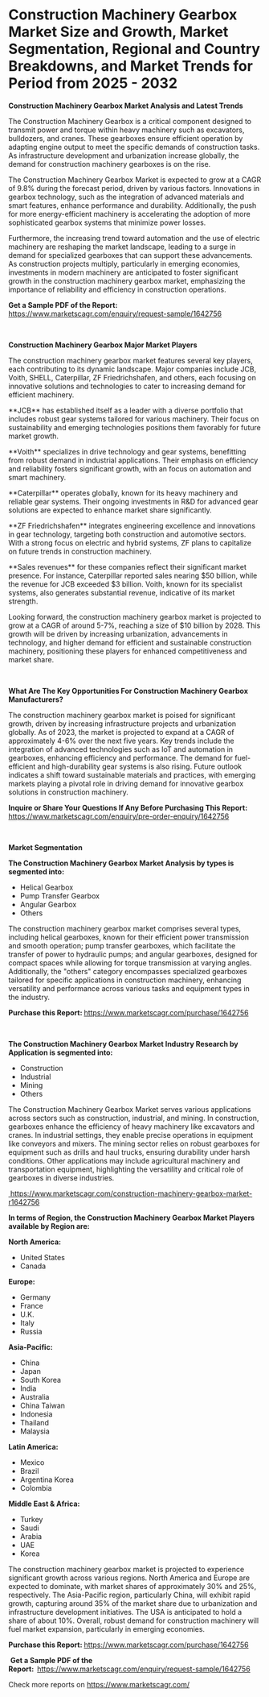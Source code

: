 <p><h1>Construction Machinery Gearbox Market Size and Growth, Market Segmentation, Regional and Country Breakdowns, and Market Trends for Period from 2025 -  2032</h1></p><p><strong>Construction Machinery Gearbox Market Analysis and Latest Trends</strong></p>
<p><p>The Construction Machinery Gearbox is a critical component designed to transmit power and torque within heavy machinery such as excavators, bulldozers, and cranes. These gearboxes ensure efficient operation by adapting engine output to meet the specific demands of construction tasks. As infrastructure development and urbanization increase globally, the demand for construction machinery gearboxes is on the rise.</p><p>The Construction Machinery Gearbox Market is expected to grow at a CAGR of 9.8% during the forecast period, driven by various factors. Innovations in gearbox technology, such as the integration of advanced materials and smart features, enhance performance and durability. Additionally, the push for more energy-efficient machinery is accelerating the adoption of more sophisticated gearbox systems that minimize power losses.</p><p>Furthermore, the increasing trend toward automation and the use of electric machinery are reshaping the market landscape, leading to a surge in demand for specialized gearboxes that can support these advancements. As construction projects multiply, particularly in emerging economies, investments in modern machinery are anticipated to foster significant growth in the construction machinery gearbox market, emphasizing the importance of reliability and efficiency in construction operations.</p></p>
<p><strong>Get a Sample PDF of the Report:&nbsp;</strong> <a href="https://www.marketscagr.com/enquiry/request-sample/1642756?utm_campaign=1869&utm_medium=2&utm_source=Github&utm_content=ia&utm_term=12012025&utm_id=construction-machinery-gearbox">https://www.marketscagr.com/enquiry/request-sample/1642756</a></p>
<p>&nbsp;</p>
<p><strong>Construction Machinery Gearbox Major Market Players</strong></p>
<p><p>The construction machinery gearbox market features several key players, each contributing to its dynamic landscape. Major companies include JCB, Voith, SHELL, Caterpillar, ZF Friedrichshafen, and others, each focusing on innovative solutions and technologies to cater to increasing demand for efficient machinery.</p><p>**JCB** has established itself as a leader with a diverse portfolio that includes robust gear systems tailored for various machinery. Their focus on sustainability and emerging technologies positions them favorably for future market growth.</p><p>**Voith** specializes in drive technology and gear systems, benefitting from robust demand in industrial applications. Their emphasis on efficiency and reliability fosters significant growth, with an focus on automation and smart machinery.</p><p>**Caterpillar** operates globally, known for its heavy machinery and reliable gear systems. Their ongoing investments in R&D for advanced gear solutions are expected to enhance market share significantly.</p><p>**ZF Friedrichshafen** integrates engineering excellence and innovations in gear technology, targeting both construction and automotive sectors. With a strong focus on electric and hybrid systems, ZF plans to capitalize on future trends in construction machinery.</p><p>**Sales revenues** for these companies reflect their significant market presence. For instance, Caterpillar reported sales nearing $50 billion, while the revenue for JCB exceeded $3 billion. Voith, known for its specialist systems, also generates substantial revenue, indicative of its market strength.</p><p>Looking forward, the construction machinery gearbox market is projected to grow at a CAGR of around 5-7%, reaching a size of $10 billion by 2028. This growth will be driven by increasing urbanization, advancements in technology, and higher demand for efficient and sustainable construction machinery, positioning these players for enhanced competitiveness and market share.</p></p>
<p>&nbsp;</p>
<p><strong>What Are The Key Opportunities For Construction Machinery Gearbox Manufacturers?</strong></p>
<p><p>The construction machinery gearbox market is poised for significant growth, driven by increasing infrastructure projects and urbanization globally. As of 2023, the market is projected to expand at a CAGR of approximately 4-6% over the next five years. Key trends include the integration of advanced technologies such as IoT and automation in gearboxes, enhancing efficiency and performance. The demand for fuel-efficient and high-durability gear systems is also rising. Future outlook indicates a shift toward sustainable materials and practices, with emerging markets playing a pivotal role in driving demand for innovative gearbox solutions in construction machinery.</p></p>
<p><strong>Inquire or Share Your Questions If Any Before Purchasing This Report:</strong> <a href="https://www.marketscagr.com/enquiry/pre-order-enquiry/1642756?utm_campaign=1869&utm_medium=2&utm_source=Github&utm_content=ia&utm_term=12012025&utm_id=construction-machinery-gearbox">https://www.marketscagr.com/enquiry/pre-order-enquiry/1642756</a></p>
<p>&nbsp;</p>
<p><strong>Market Segmentation</strong></p>
<p><strong>The Construction Machinery Gearbox Market Analysis by types is segmented into:</strong></p>
<p><ul><li>Helical Gearbox</li><li>Pump Transfer Gearbox</li><li>Angular Gearbox</li><li>Others</li></ul></p>
<p><p>The construction machinery gearbox market comprises several types, including helical gearboxes, known for their efficient power transmission and smooth operation; pump transfer gearboxes, which facilitate the transfer of power to hydraulic pumps; and angular gearboxes, designed for compact spaces while allowing for torque transmission at varying angles. Additionally, the "others" category encompasses specialized gearboxes tailored for specific applications in construction machinery, enhancing versatility and performance across various tasks and equipment types in the industry.</p></p>
<p><strong>Purchase this Report:&nbsp;</strong><a href="https://www.marketscagr.com/purchase/1642756?utm_campaign=1869&utm_medium=2&utm_source=Github&utm_content=ia&utm_term=12012025&utm_id=construction-machinery-gearbox">https://www.marketscagr.com/purchase/1642756</a></p>
<p>&nbsp;</p>
<p><strong>The Construction Machinery Gearbox Market Industry Research by Application is segmented into:</strong></p>
<p><ul><li>Construction</li><li>Industrial</li><li>Mining</li><li>Others</li></ul></p>
<p><p>The Construction Machinery Gearbox Market serves various applications across sectors such as construction, industrial, and mining. In construction, gearboxes enhance the efficiency of heavy machinery like excavators and cranes. In industrial settings, they enable precise operations in equipment like conveyors and mixers. The mining sector relies on robust gearboxes for equipment such as drills and haul trucks, ensuring durability under harsh conditions. Other applications may include agricultural machinery and transportation equipment, highlighting the versatility and critical role of gearboxes in diverse industries.</p></p>
<p><a href="https://www.marketscagr.com/construction-machinery-gearbox-market-r1642756?utm_campaign=1869&utm_medium=2&utm_source=Github&utm_content=ia&utm_term=12012025&utm_id=construction-machinery-gearbox">&nbsp;https://www.marketscagr.com/construction-machinery-gearbox-market-r1642756</a></p>
<p><strong>In terms of Region, the Construction Machinery Gearbox Market Players available by Region are:</strong></p>
<p>
    <p> <strong> North America: </strong>
        <ul>
            <li>United States</li>
            <li>Canada</li>
        </ul>
        </p> 
    <p> <strong> Europe: </strong>
        <ul>
            <li>Germany</li>
            <li>France</li>
            <li>U.K.</li>
            <li>Italy</li>
            <li>Russia</li>
        </ul>
        </p> 
    <p> <strong> Asia-Pacific: </strong>
        <ul>
            <li>China</li>
            <li>Japan</li>
            <li>South Korea</li>
            <li>India</li>
            <li>Australia</li>
            <li>China Taiwan</li>
            <li>Indonesia</li>
            <li>Thailand</li>
            <li>Malaysia</li>
        </ul>
        </p> 
    <p> <strong> Latin America: </strong>
        <ul>
            <li>Mexico</li>
            <li>Brazil</li>
            <li>Argentina Korea</li>
            <li>Colombia</li>
        </ul>
        </p> 
    <p> <strong> Middle East & Africa: </strong>
        <ul>
            <li>Turkey</li>
            <li>Saudi</li>
            <li>Arabia</li>
            <li>UAE</li>
            <li>Korea</li>
        </ul>
    </p>
    </p>
<p><p>The construction machinery gearbox market is projected to experience significant growth across various regions. North America and Europe are expected to dominate, with market shares of approximately 30% and 25%, respectively. The Asia-Pacific region, particularly China, will exhibit rapid growth, capturing around 35% of the market share due to urbanization and infrastructure development initiatives. The USA is anticipated to hold a share of about 10%. Overall, robust demand for construction machinery will fuel market expansion, particularly in emerging economies.</p></p>
<p><strong>Purchase this Report: </strong><a href="https://www.marketscagr.com/purchase/1642756?utm_campaign=1869&utm_medium=2&utm_source=Github&utm_content=ia&utm_term=12012025&utm_id=construction-machinery-gearbox">https://www.marketscagr.com/purchase/1642756</a></p>
<p>&nbsp;<strong>Get a Sample PDF of the Report:&nbsp;&nbsp;</strong><a href="https://www.marketscagr.com/enquiry/request-sample/1642756?utm_campaign=1869&utm_medium=2&utm_source=Github&utm_content=ia&utm_term=12012025&utm_id=construction-machinery-gearbox">https://www.marketscagr.com/enquiry/request-sample/1642756</a></p>
<p><strong></strong></p>
<p>Check more reports on <a href="https://www.marketscagr.com/?utm_campaign=1869&utm_medium=2&utm_source=Github&utm_content=ia&utm_term=12012025&utm_id=construction-machinery-gearbox">https://www.marketscagr.com/</a></p>